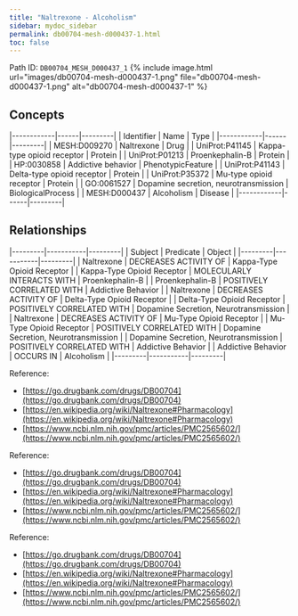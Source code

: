 ```yaml
---
title: "Naltrexone - Alcoholism"
sidebar: mydoc_sidebar
permalink: db00704-mesh-d000437-1.html
toc: false 
---
```



Path ID: `DB00704_MESH_D000437_1`
{% include image.html url="images/db00704-mesh-d000437-1.png" file="db00704-mesh-d000437-1.png" alt="db00704-mesh-d000437-1" %}

## Concepts

|------------|------|---------|
| Identifier | Name | Type    |
|------------|------|---------|
| MESH:D009270 | Naltrexone | Drug |
| UniProt:P41145 | Kappa-type opioid receptor | Protein |
| UniProt:P01213 | Proenkephalin-B | Protein |
| HP:0030858 | Addictive behavior | PhenotypicFeature |
| UniProt:P41143 | Delta-type opioid receptor | Protein |
| UniProt:P35372 | Mu-type opioid receptor | Protein |
| GO:0061527 | Dopamine secretion, neurotransmission | BiologicalProcess |
| MESH:D000437 | Alcoholism | Disease |
|------------|------|---------|

## Relationships

|---------|-----------|---------|
| Subject | Predicate | Object  |
|---------|-----------|---------|
| Naltrexone | DECREASES ACTIVITY OF | Kappa-Type Opioid Receptor |
| Kappa-Type Opioid Receptor | MOLECULARLY INTERACTS WITH | Proenkephalin-B |
| Proenkephalin-B | POSITIVELY CORRELATED WITH | Addictive Behavior |
| Naltrexone | DECREASES ACTIVITY OF | Delta-Type Opioid Receptor |
| Delta-Type Opioid Receptor | POSITIVELY CORRELATED WITH | Dopamine Secretion, Neurotransmission |
| Naltrexone | DECREASES ACTIVITY OF | Mu-Type Opioid Receptor |
| Mu-Type Opioid Receptor | POSITIVELY CORRELATED WITH | Dopamine Secretion, Neurotransmission |
| Dopamine Secretion, Neurotransmission | POSITIVELY CORRELATED WITH | Addictive Behavior |
| Addictive Behavior | OCCURS IN | Alcoholism |
|---------|-----------|---------|

Reference: 
  - [https://go.drugbank.com/drugs/DB00704](https://go.drugbank.com/drugs/DB00704)
  - [https://en.wikipedia.org/wiki/Naltrexone#Pharmacology](https://en.wikipedia.org/wiki/Naltrexone#Pharmacology)
  - [https://www.ncbi.nlm.nih.gov/pmc/articles/PMC2565602/](https://www.ncbi.nlm.nih.gov/pmc/articles/PMC2565602/)

Reference: 
  - [https://go.drugbank.com/drugs/DB00704](https://go.drugbank.com/drugs/DB00704)
  - [https://en.wikipedia.org/wiki/Naltrexone#Pharmacology](https://en.wikipedia.org/wiki/Naltrexone#Pharmacology)
  - [https://www.ncbi.nlm.nih.gov/pmc/articles/PMC2565602/](https://www.ncbi.nlm.nih.gov/pmc/articles/PMC2565602/)

Reference: 
  - [https://go.drugbank.com/drugs/DB00704](https://go.drugbank.com/drugs/DB00704)
  - [https://en.wikipedia.org/wiki/Naltrexone#Pharmacology](https://en.wikipedia.org/wiki/Naltrexone#Pharmacology)
  - [https://www.ncbi.nlm.nih.gov/pmc/articles/PMC2565602/](https://www.ncbi.nlm.nih.gov/pmc/articles/PMC2565602/)
